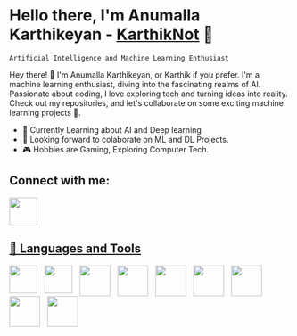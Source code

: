 <h1> Hello there, I'm Anumalla Karthikeyan - <a href="https://github.com/KarthikNot">KarthikNot</a> 👋</h1>

`Artificial Intelligence and Machine Learning Enthusiast` 

Hey there! 👋 I'm Anumalla Karthikeyan, or Karthik if you prefer. I'm a machine learning enthusiast, diving into the fascinating realms of AI. Passionate about coding, I love exploring tech and turning ideas into reality. Check out my repositories, and let's collaborate on some exciting machine learning projects 🚀.

- 🌱 Currently Learning about AI and Deep learning
- 🤖 Looking forward to colaborate on ML and DL Projects.
- 🎮 Hobbies are Gaming, Exploring Computer Tech.

<h2> Connect with me: </h2>

<a href="https://www.linkedin.com/in/karthikeyan-anumalla-b62bb9281/"><img width="50px" src="https://cdn.jsdelivr.net/gh/devicons/devicon/icons/linkedin/linkedin-plain.svg">

<h2> 🧰 Languages and Tools </h2>

<img align="left" width="50px" alt=" " style="padding-right:10px" src="https://cdn.jsdelivr.net/gh/devicons/devicon/icons/vscode/vscode-original.svg">
<img align="left" width="50px" alt=" " style="padding-right:10px" src="https://cdn.jsdelivr.net/gh/devicons/devicon/icons/c/c-original.svg">
<img align="left" width="55px" alt=" " style="padding-right:10px" src="https://cdn.jsdelivr.net/gh/devicons/devicon/icons/cplusplus/cplusplus-original.svg">
<img align="left" width="55px" alt=" " style="padding-right:10px" src="https://cdn.jsdelivr.net/gh/devicons/devicon/icons/java/java-original-wordmark.svg">
<img align="left" width="55px" alt=" " style="padding-right:10px" src="https://cdn.jsdelivr.net/gh/devicons/devicon/icons/python/python-original-wordmark.svg">
<img align="left" width="55px" alt=" " style="padding-right:10px" src="https://cdn.jsdelivr.net/gh/devicons/devicon/icons/pandas/pandas-original-wordmark.svg">
<img align="left" width="55px" alt=" " style="padding-right:10px" src="https://cdn.jsdelivr.net/gh/devicons/devicon/icons/numpy/numpy-original-wordmark.svg">
<img align="left" width="55px" alt=" " style="padding-right:10px" src="https://cdn.jsdelivr.net/gh/devicons/devicon/icons/tensorflow/tensorflow-original.svg">
<img align="left" width="55px" alt=" " style="padding-right:10px" src="https://cdn.jsdelivr.net/gh/devicons/devicon/icons/pytorch/pytorch-original-wordmark.svg">
